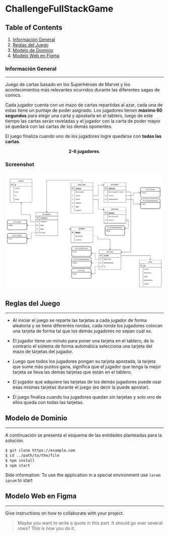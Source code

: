 # ChallengeFullStackGame

## Table of Contents
1. [Información General](#informacion-general)
2. [Reglas del Juego](#reglas-del-juego)
3. [Modelo de Dominio](#modelo-de-dominio)
4. [Modelo Web en Figma](#modelo-web-en-figma)

### Información General
***
<p>
    Juego de cartas basado en los Superhéroes de Marvel y
    los acontecimientos más relevantes ocurridos durante las diferentes sagas de comics.
</p>
    
<p>
    Cada jugador cuenta con un mazo de cartas repartidas al azar, 
    cada una de estas tiene un puntaje de poder asignado. Los jugadores tienen
    <b>máximo 60 segundos</b> para elegir una carta y apostarla en el tablero, luego de
    este tiempo las cartas serán reveladas y el jugador con la carta de poder
    mayor se quedará con las cartas de los demás oponentes. 
</p>

<p>
    El juego finaliza cuando uno de los jugadores logre quedarse con <b>todas las cartas</b>.
</p>

<p style="text-align: center">
    <b>2-6 jugadores</b>.
</p>

### Screenshot
![](src/assets/Diagrama-Bd.jpg)

## Reglas del Juego
***
* Al iniciar el juego se reparte las tarjetas a cada jugador de forma aleatoria y se tiene diferentes rondas, cada ronda los jugadores colocan una tarjeta de forma tal que los demás jugadores no sepan cuál es.

* El jugador tiene un minuto para poner una tarjeta en el tablero, de lo contrario el
sistema de forma automática selecciona una tarjeta del mazo de tarjetas del jugador.

* Luego que todos los jugadores pongan su tarjeta apostada, la tarjeta que sume más
puntos gana, significa que el jugador que tenga la mejor tarjeta se lleva las demás
tarjetas que están en el tablero.

* El jugador que adquiere las tarjetas de los demás jugadores puede usar esas
mismas tarjetas durante el juego (es decir la puede apostar).

* El juego finaliza cuando los jugadores quedan sin tarjetas y solo uno de ellos queda
con todas las tarjetas.

## Modelo de Dominio
***
A continuación se presenta el esquema de las entidades planteadas para la solución. 
```
$ git clone https://example.com
$ cd ../path/to/the/file
$ npm install
$ npm start
```
Side information: To use the application in a special environment use ```lorem ipsum``` to start

## Modelo Web en Figma
***
Give instructions on how to collaborate with your project.
> Maybe you want to write a quote in this part. 
> It should go over several rows?
> This is how you do it.
